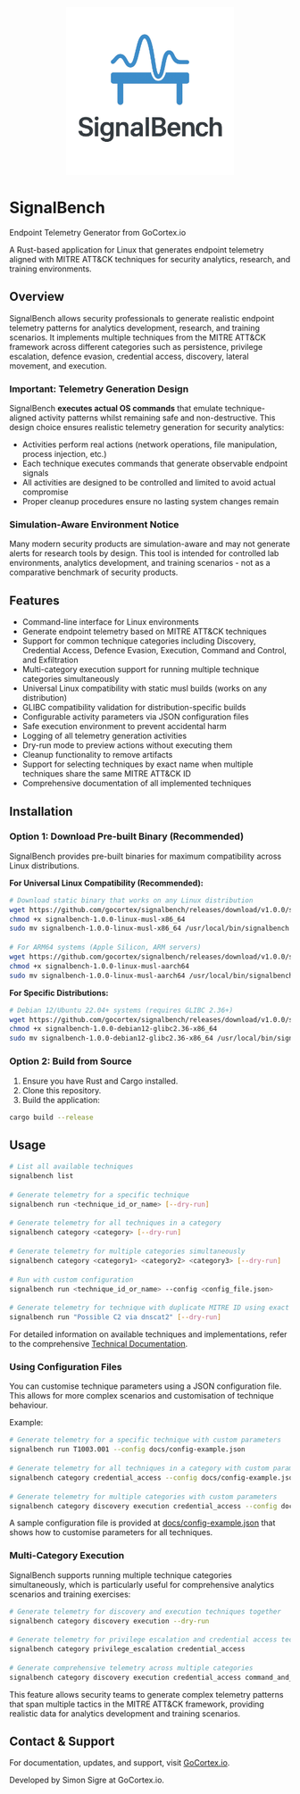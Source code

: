 <div align="center">
  <img src="assets/signalbench-logo.png" alt="SignalBench Logo" width="300"/>
</div>

# SignalBench

Endpoint Telemetry Generator from GoCortex.io

A Rust-based application for Linux that generates endpoint telemetry aligned with MITRE ATT&CK techniques for security analytics, research, and training environments.

## Overview

SignalBench allows security professionals to generate realistic endpoint telemetry patterns for analytics development, research, and training scenarios. It implements multiple techniques from the MITRE ATT&CK framework across different categories such as persistence, privilege escalation, defence evasion, credential access, discovery, lateral movement, and execution.

### Important: Telemetry Generation Design

SignalBench **executes actual OS commands** that emulate technique-aligned activity patterns whilst remaining safe and non-destructive. This design choice ensures realistic telemetry generation for security analytics:

- Activities perform real actions (network operations, file manipulation, process injection, etc.)
- Each technique executes commands that generate observable endpoint signals
- All activities are designed to be controlled and limited to avoid actual compromise
- Proper cleanup procedures ensure no lasting system changes remain

### Simulation-Aware Environment Notice

Many modern security products are simulation-aware and may not generate alerts for research tools by design. This tool is intended for controlled lab environments, analytics development, and training scenarios - not as a comparative benchmark of security products.

## Features

- Command-line interface for Linux environments
- Generate endpoint telemetry based on MITRE ATT&CK techniques
- Support for common technique categories including Discovery, Credential Access, Defence Evasion, Execution, Command and Control, and Exfiltration
- Multi-category execution support for running multiple technique categories simultaneously
- Universal Linux compatibility with static musl builds (works on any distribution)
- GLIBC compatibility validation for distribution-specific builds
- Configurable activity parameters via JSON configuration files
- Safe execution environment to prevent accidental harm
- Logging of all telemetry generation activities
- Dry-run mode to preview actions without executing them
- Cleanup functionality to remove artifacts
- Support for selecting techniques by exact name when multiple techniques share the same MITRE ATT&CK ID
- Comprehensive documentation of all implemented techniques

## Installation

### Option 1: Download Pre-built Binary (Recommended)

SignalBench provides pre-built binaries for maximum compatibility across Linux distributions.

**For Universal Linux Compatibility (Recommended):**
```bash
# Download static binary that works on any Linux distribution
wget https://github.com/gocortex/signalbench/releases/download/v1.0.0/signalbench-1.0.0-linux-musl-x86_64
chmod +x signalbench-1.0.0-linux-musl-x86_64
sudo mv signalbench-1.0.0-linux-musl-x86_64 /usr/local/bin/signalbench

# For ARM64 systems (Apple Silicon, ARM servers)
wget https://github.com/gocortex/signalbench/releases/download/v1.0.0/signalbench-1.0.0-linux-musl-aarch64
chmod +x signalbench-1.0.0-linux-musl-aarch64
sudo mv signalbench-1.0.0-linux-musl-aarch64 /usr/local/bin/signalbench
```

**For Specific Distributions:**
```bash
# Debian 12/Ubuntu 22.04+ systems (requires GLIBC 2.36+)
wget https://github.com/gocortex/signalbench/releases/download/v1.0.0/signalbench-1.0.0-debian12-glibc2.36-x86_64
chmod +x signalbench-1.0.0-debian12-glibc2.36-x86_64
sudo mv signalbench-1.0.0-debian12-glibc2.36-x86_64 /usr/local/bin/signalbench
```

### Option 2: Build from Source

1. Ensure you have Rust and Cargo installed.
2. Clone this repository.
3. Build the application:

```bash
cargo build --release
```

## Usage

```bash
# List all available techniques
signalbench list

# Generate telemetry for a specific technique
signalbench run <technique_id_or_name> [--dry-run]

# Generate telemetry for all techniques in a category
signalbench category <category> [--dry-run]

# Generate telemetry for multiple categories simultaneously
signalbench category <category1> <category2> <category3> [--dry-run]

# Run with custom configuration
signalbench run <technique_id_or_name> --config <config_file.json>

# Generate telemetry for technique with duplicate MITRE ID using exact name
signalbench run "Possible C2 via dnscat2" [--dry-run]
```

For detailed information on available techniques and implementations, refer to the comprehensive [Technical Documentation](docs/TECHNIQUES.md).

### Using Configuration Files

You can customise technique parameters using a JSON configuration file. This allows for more complex scenarios and customisation of technique behaviour.

Example:
```bash
# Generate telemetry for a specific technique with custom parameters
signalbench run T1003.001 --config docs/config-example.json

# Generate telemetry for all techniques in a category with custom parameters
signalbench category credential_access --config docs/config-example.json

# Generate telemetry for multiple categories with custom parameters
signalbench category discovery execution credential_access --config docs/config-example.json
```

A sample configuration file is provided at [docs/config-example.json](docs/config-example.json) that shows how to customise parameters for all techniques.

### Multi-Category Execution

SignalBench supports running multiple technique categories simultaneously, which is particularly useful for comprehensive analytics scenarios and training exercises:

```bash
# Generate telemetry for discovery and execution techniques together
signalbench category discovery execution --dry-run

# Generate telemetry for privilege escalation and credential access techniques
signalbench category privilege_escalation credential_access

# Generate comprehensive telemetry across multiple categories
signalbench category discovery execution credential_access command_and_control exfiltration --dry-run
```

This feature allows security teams to generate complex telemetry patterns that span multiple tactics in the MITRE ATT&CK framework, providing realistic data for analytics development and training scenarios.

## Contact & Support

For documentation, updates, and support, visit [GoCortex.io](https://gocortex.io).

Developed by Simon Sigre at GoCortex.io.